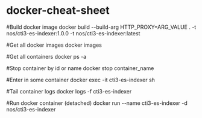 # docker-cheat-sheet


#Build docker image
docker build --build-arg HTTP_PROXY=ARG_VALUE  . -t nos/cti3-es-indexer:1.0.0 -t nos/cti3-es-indexer:latest

#Get all docker images
docker images

#Get all containers
docker ps -a

#Stop container by id or name
docker stop container_name

#Enter in some container
docker exec -it cti3-es-indexer sh

#Tail container logs
docker logs -f cti3-es-indexer

#Run docker container (detached)
docker run --name cti3-es-indexer -d nos/cti3-es-indexer
